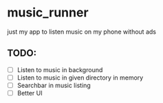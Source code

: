 # music_runner

just my app to listen music on my phone without ads

## TODO:
- [ ] Listen to music in background
- [ ] Listen to music in given directory in memory
- [ ] Searchbar in music listing
- [ ] Better UI 
